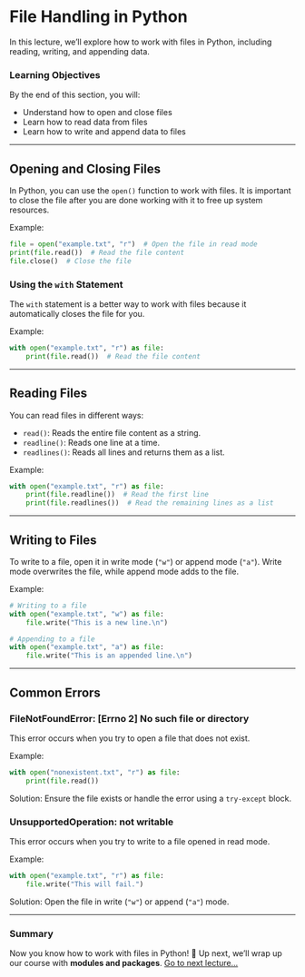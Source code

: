 # File Handling in Python

In this lecture, we’ll explore how to work with files in Python, including reading, writing, and appending data.

### Learning Objectives
By the end of this section, you will:
- Understand how to open and close files
- Learn how to read data from files
- Learn how to write and append data to files

---

## Opening and Closing Files

In Python, you can use the `open()` function to work with files. It is important to close the file after you are done working with it to free up system resources.

Example:
```python
file = open("example.txt", "r")  # Open the file in read mode
print(file.read())  # Read the file content
file.close()  # Close the file
```

### Using the `with` Statement
The `with` statement is a better way to work with files because it automatically closes the file for you.

Example:
```python
with open("example.txt", "r") as file:
    print(file.read())  # Read the file content
```

---

## Reading Files

You can read files in different ways:
- `read()`: Reads the entire file content as a string.
- `readline()`: Reads one line at a time.
- `readlines()`: Reads all lines and returns them as a list.

Example:
```python
with open("example.txt", "r") as file:
    print(file.readline())  # Read the first line
    print(file.readlines())  # Read the remaining lines as a list
```

---

## Writing to Files

To write to a file, open it in write mode (`"w"`) or append mode (`"a"`). Write mode overwrites the file, while append mode adds to the file.

Example:
```python
# Writing to a file
with open("example.txt", "w") as file:
    file.write("This is a new line.\n")

# Appending to a file
with open("example.txt", "a") as file:
    file.write("This is an appended line.\n")
```

---

## Common Errors

### FileNotFoundError: [Errno 2] No such file or directory
This error occurs when you try to open a file that does not exist.

Example:
```python
with open("nonexistent.txt", "r") as file:
    print(file.read())
```

Solution: Ensure the file exists or handle the error using a `try-except` block.

### UnsupportedOperation: not writable
This error occurs when you try to write to a file opened in read mode.

Example:
```python
with open("example.txt", "r") as file:
    file.write("This will fail.")
```

Solution: Open the file in write (`"w"`) or append (`"a"`) mode.

---

### Summary
Now you know how to work with files in Python! 🎉
Up next, we’ll wrap up our course with **modules and packages**.
[Go to next lecture...](./7.-Modules-and-Packages.md)
